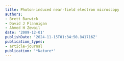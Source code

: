 ```yaml
---
title: Photon-induced near-field electron microscopy
authors:
- Brett Barwick
- David J Flannigan
- Ahmed H Zewail
date: '2009-12-01'
publishDate: '2024-11-15T01:34:50.841716Z'
publication_types:
- article-journal
publication: '*Nature*'
---
```

